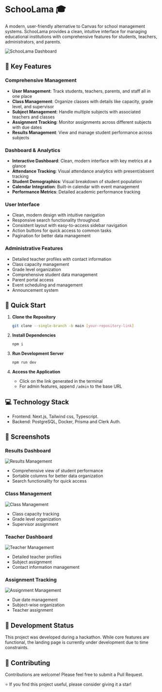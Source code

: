 # SchooLama 🎓

A modern, user-friendly alternative to Canvas for school management systems. SchooLama provides a clean, intuitive interface for managing educational institutions with comprehensive features for students, teachers, administrators, and parents.

![SchooLama Dashboard](./screenshots/dashboard.png)

## 🌟 Key Features

### Comprehensive Management
- **User Management**: Track students, teachers, parents, and staff all in one place
- **Class Management**: Organize classes with details like capacity, grade level, and supervisor
- **Subject Management**: Handle multiple subjects with associated teachers and classes
- **Assignment Tracking**: Monitor assignments across different subjects with due dates
- **Results Management**: View and manage student performance across subjects

### Dashboard & Analytics
- **Interactive Dashboard**: Clean, modern interface with key metrics at a glance
- **Attendance Tracking**: Visual attendance analytics with present/absent tracking
- **Student Demographics**: Visual breakdown of student population
- **Calendar Integration**: Built-in calendar with event management
- **Performance Metrics**: Detailed academic performance tracking

### User Interface
- Clean, modern design with intuitive navigation
- Responsive search functionality throughout
- Consistent layout with easy-to-access sidebar navigation
- Action buttons for quick access to common tasks
- Pagination for better data management

### Administrative Features
- Detailed teacher profiles with contact information
- Class capacity management
- Grade level organization
- Comprehensive student data management
- Parent portal access
- Event scheduling and management
- Announcement system

## 🚀 Quick Start

1. **Clone the Repository**
   ```bash
   git clone --single-branch -b main [your-repository-link]
   ```

2. **Install Dependencies**
   ```bash
   npm i
   ```

3. **Run Development Server**
   ```bash
   npm run dev
   ```

4. **Access the Application**
   - Click on the link generated in the terminal
   - For admin features, append `/admin` to the base URL

## 💻 Technology Stack
- Frontend: Next.js, Tailwind css, Typescript.
- Backend: PostgreSQL, Docker, Prisma and Clerk Auth.

## 📸 Screenshots

### Results Dashboard
![Results Management](./screenshots/results.png)
- Comprehensive view of student performance
- Sortable columns for better data organization
- Search functionality for quick access

### Class Management
![Class Management](./screenshots/classes.png)
- Class capacity tracking
- Grade level organization
- Supervisor assignment

### Teacher Dashboard
![Teacher Management](./screenshots/teachers.png)
- Detailed teacher profiles
- Subject assignment
- Contact information management

### Assignment Tracking
![Assignment Management](./screenshots/assignments.png)
- Due date management
- Subject-wise organization
- Teacher assignment

## 🚧 Development Status
This project was developed during a hackathon. While core features are functional, the landing page is currently under development due to time constraints.

## 🤝 Contributing

Contributions are welcome! Please feel free to submit a Pull Request.

⭐ If you find this project useful, please consider giving it a star!
